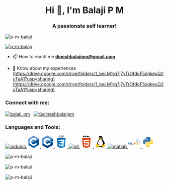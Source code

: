 <h1 align="center">Hi 👋, I'm Balaji P M</h1>
<h3 align="center">A passionate self learner!</h3>

<p align="left"> <img src="https://komarev.com/ghpvc/?username=p-m-balaji&label=Profile%20views&color=0e75b6&style=flat" alt="p-m-balaji" /> </p>

<p align="left"> <a href="https://github.com/ryo-ma/github-profile-trophy"><img src="https://github-profile-trophy.vercel.app/?username=p-m-balaji" alt="p-m-balaji" /></a> </p>

- 📫 How to reach me **dineshbalajipm@gmail.com**

- 📄 Know about my experiences [https://drive.google.com/drive/folders/1_beLM1rq7j7yTrOfdoF5zgkeuQ2uTaA1?usp=sharing](https://drive.google.com/drive/folders/1_beLM1rq7j7yTrOfdoF5zgkeuQ2uTaA1?usp=sharing)

<h3 align="left">Connect with me:</h3>
<p align="left">
<a href="https://www.linkedin.com/in/balaji-pm-9557921ab/" target="_blank"><img align="center" src="https://cdn-icons-png.flaticon.com/32/174/174857.png" alt="balaji_pm" height="40" width="40" /></a>
&nbsp;
<a href="https://medium.com/@dineshbalajipm" target="_blank"><img align="center" src="https://cdn-icons-png.flaticon.com/32/5968/5968906.png" alt="@dineshbalajipm" height="40" width="40" /></a>
</p>

<h3 align="left">Languages and Tools:</h3>
<p align="left"> <a href="https://www.arduino.cc/" target="_blank"> <img src="https://cdn.worldvectorlogo.com/logos/arduino-1.svg" alt="arduino" width="40" height="40"/> </a> <a href="https://www.cprogramming.com/" target="_blank"> <img src="https://raw.githubusercontent.com/devicons/devicon/master/icons/c/c-original.svg" alt="c" width="40" height="40"/> </a> <a href="https://www.w3schools.com/cpp/" target="_blank"> <img src="https://raw.githubusercontent.com/devicons/devicon/master/icons/cplusplus/cplusplus-original.svg" alt="cplusplus" width="40" height="40"/> </a> <a href="https://www.w3schools.com/css/" target="_blank"> <img src="https://raw.githubusercontent.com/devicons/devicon/master/icons/css3/css3-original-wordmark.svg" alt="css3" width="40" height="40"/> </a> <a href="https://git-scm.com/" target="_blank"> <img src="https://www.vectorlogo.zone/logos/git-scm/git-scm-icon.svg" alt="git" width="40" height="40"/> </a> <a href="https://www.w3.org/html/" target="_blank"> <img src="https://raw.githubusercontent.com/devicons/devicon/master/icons/html5/html5-original-wordmark.svg" alt="html5" width="40" height="40"/> </a> <a href="https://www.linux.org/" target="_blank"> <img src="https://raw.githubusercontent.com/devicons/devicon/master/icons/linux/linux-original.svg" alt="linux" width="40" height="40"/> </a> <a href="https://www.mathworks.com/" target="_blank"> <img src="https://upload.wikimedia.org/wikipedia/commons/2/21/Matlab_Logo.png" alt="matlab" width="40" height="40"/> </a> <a href="https://www.mysql.com/" target="_blank"> <img src="https://raw.githubusercontent.com/devicons/devicon/master/icons/mysql/mysql-original-wordmark.svg" alt="mysql" width="40" height="40"/> </a> <a href="https://www.python.org" target="_blank"> <img src="https://raw.githubusercontent.com/devicons/devicon/master/icons/python/python-original.svg" alt="python" width="40" height="40"/> </a> </p>

<p><img align="center" src="https://github-readme-stats.vercel.app/api/top-langs?username=p-m-balaji&show_icons=true&locale=en&layout=compact" alt="p-m-balaji" /></p>

<p><img align="center" src="https://github-readme-stats.vercel.app/api?username=p-m-balaji&show_icons=true&locale=en" alt="p-m-balaji" /></p>

<p><img align="center" src="https://github-readme-streak-stats.herokuapp.com/?user=p-m-balaji&" alt="p-m-balaji" /></p>
